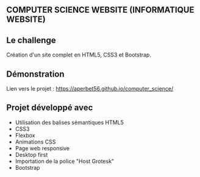 ## COMPUTER SCIENCE WEBSITE (INFORMATIQUE WEBSITE)

## Le challenge

Création d'un site complet en HTML5, CSS3 et Bootstrap.

## Démonstration

Lien vers le projet : https://aperbet56.github.io/computer_science/

## Projet développé avec

- Utilisation des balises sémantiques HTML5
- CSS3
- Flexbox
- Animations CSS
- Page web responsive
- Desktop first
- Importation de la police "Host Grotesk"
- Bootstrap
